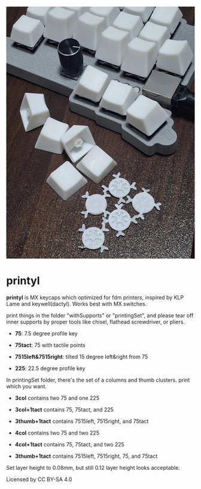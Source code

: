 ![printyl example](images/20251027_154813.jpg)

# printyl

**printyl** is MX keycaps which optimized for fdm printers, inspired by KLP Lame and keywell(dactyl). Works best with MX switches.



print things in the folder "withSupports" or "printingSet", and please tear off inner supports by proper tools like chisel, flathead screwdriver, or pliers.

* **75**: 7.5 degree profile key

* **75tact**: 75 with tactile points

* **7515left&7515right**: tilted 15 degree left&right from 75

* **225**: 22.5 degree profile key



In printingSet folder, there's the set of a columns and thumb clusters. print which you want.

- **3col** contains two 75 and one 225

- **3col+1tact** contains 75, 75tact, and 225

- **3thumb+1tact** contains 7515left, 7515right, and 75tact

- **4col** contains two 75 and two 225

- **4col+1tact** contains 75, 75tact, and two 225

- **3thumb+1tact** contains 7515left, 7515right, 75, and 75tact



Set layer height to 0.08mm, but still 0.12 layer height looks acceptable.



Licensed by CC BY-SA 4.0
